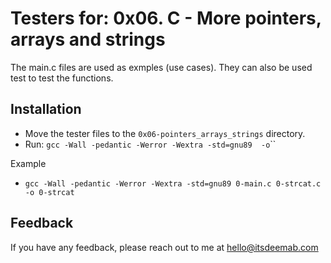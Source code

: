 # Testers for: 0x06. C - More pointers, arrays and strings

The main.c files are used as exmples (use cases). They can also be used test to test the functions.


## Installation

* Move the tester files to the `0x06-pointers_arrays_strings` directory.
* Run: `gcc -Wall -pedantic -Werror -Wextra -std=gnu89 `<tester file>` `<c program being tested>` -o `<name>``

Example
*     gcc -Wall -pedantic -Werror -Wextra -std=gnu89 0-main.c 0-strcat.c -o 0-strcat
    
## Feedback

If you have any feedback, please reach out to me at hello@itsdeemab.com


